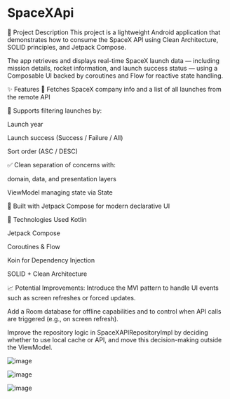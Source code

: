 # SpaceXApi

🚀 Project Description
This project is a lightweight Android application that demonstrates how to consume the SpaceX API using Clean Architecture, SOLID principles, and Jetpack Compose.

The app retrieves and displays real-time SpaceX launch data — including mission details, rocket information, and launch success status — using a Composable UI backed by coroutines and Flow for reactive state handling.

✨ Features
📡 Fetches SpaceX company info and a list of all launches from the remote API

🔄 Supports filtering launches by:

Launch year

Launch success (Success / Failure / All)

Sort order (ASC / DESC)

✅ Clean separation of concerns with:

domain, data, and presentation layers

ViewModel managing state via State<T>

🎨 Built with Jetpack Compose for modern declarative UI

🧠 Technologies Used
Kotlin

Jetpack Compose

Coroutines & Flow

Koin for Dependency Injection

SOLID + Clean Architecture

📈 Potential Improvements:
Introduce the MVI pattern to handle UI events such as screen refreshes or forced updates.

Add a Room database for offline capabilities and to control when API calls are triggered (e.g., on screen refresh).

Improve the repository logic in SpaceXAPIRepositoryImpl by deciding whether to use local cache or API, and move this decision-making outside the ViewModel.


![image](https://github.com/user-attachments/assets/a63938b5-ed68-4da1-94eb-55d69e3fd056)

![image](https://github.com/user-attachments/assets/ad7c1542-0c54-47b0-997f-cd838f5e1aae)

![image](https://github.com/user-attachments/assets/f239ea21-a837-4e17-843d-3f162c5332cf)



